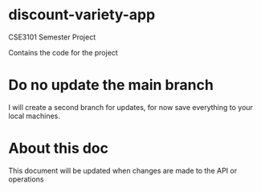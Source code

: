# discount-variety-app
CSE3101 Semester Project

Contains the code for the project

# Do no update the main branch
I will create a second branch for updates, for now save everything to your local machines.

# About this doc
This document will be updated when changes are made to the API or operations
